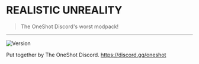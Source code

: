 # REALISTIC UNREALITY
> The OneShot Discord's worst modpack!

---

![Version](https://img.shields.io/badge/version-1.0.0-yellow.svg?cacheSeconds=2592000)

Put together by The OneShot Discord.
https://discord.gg/oneshot